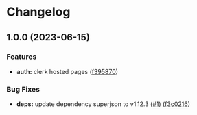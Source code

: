 # Changelog

## 1.0.0 (2023-06-15)


### Features

* **auth:** clerk hosted pages ([f395870](https://github.com/mfratczak88/capax/commit/f395870b2cc4730cce6d00256402aeac7d8a38cb))


### Bug Fixes

* **deps:** update dependency superjson to v1.12.3 ([#1](https://github.com/mfratczak88/capax/issues/1)) ([f3c0216](https://github.com/mfratczak88/capax/commit/f3c0216831f28f61f1d17b903dde482c7ca4ebfe))

